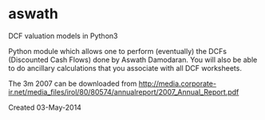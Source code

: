 aswath
======

DCF valuation models in Python3

Python module which allows one to perform (eventually) the 
DCFs (Discounted Cash Flows) done by Aswath Damodaran. You 
will also be able to do ancillary calculations that you 
associate with all DCF worksheets.

The 3m 2007 can be downloaded from http://media.corporate-ir.net/media_files/irol/80/80574/annualreport/2007_Annual_Report.pdf



Created 03-May-2014
